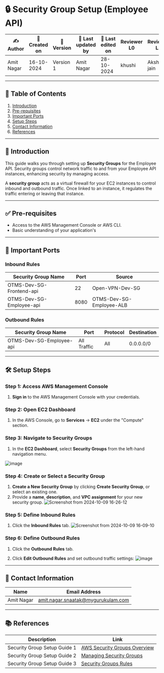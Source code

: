 # 🔒 Security Group Setup (Employee API)



| ✍ Author      | 📅 Created on  | 📌 Version    | 📝 Last updated by | 📅 Last edited on  | Reviewer L0 | Reviewer L1 | Reviewer L2 |
|---------------|----------------|---------------|--------------------|--------------------|-------------|-------------|-------------|
| Amit Nagar    | 16-10-2024     | Version 1     | Amit Nagar         | 28-10-2024         |     khushi        |     Akshay jain        |             


---

## 📑 Table of Contents

1. [Introduction](#introduction)
2. [Pre-requisites](#pre-requisites)
3. [Important Ports](#important-ports)
4. [Setup Steps](#setup-steps)
5. [Contact Information](#contact-information)
6. [References](#references)

---

## 📝 Introduction

This guide walks you through setting up **Security Groups** for the Employee API. Security groups control network traffic to and from your Employee API instances, enhancing security by managing access.

A **security group** acts as a virtual firewall for your EC2 instances to control inbound and outbound traffic. Once linked to an instance, it regulates the traffic entering or leaving that instance.



---

## ✅ Pre-requisites

- Access to the AWS Management Console or AWS CLI.
- Basic understanding of your application's 
---

## 🔑 Important Ports

### Inbound Rules
| Security Group Name | Port  | Source                |
|---------------------|-------|-----------------------|
| 	OTMS-Dev-SG-Frontend-api      | 22    |       Open-VPN-Dev-SG|
| OTMS-Dev-SG-Employee-api        | 8080  | OTMS-Dev-SG-Employee-ALB        |


### Outbound Rules

| Security Group Name | Port         | Protocol  | Destination  |
|---------------------|--------------|-----------|--------------|
|  OTMS-Dev-SG-Employee-api                     | All Traffic  | All       | 0.0.0.0/0    |

---

## 🛠️ Setup Steps

### Step 1: Access AWS Management Console

1. **Sign in** to the AWS Management Console with your credentials.

### Step 2: Open EC2 Dashboard

1. In the AWS Console, go to **Services** → **EC2** under the "Compute" section.

### Step 3: Navigate to Security Groups

1. In the **EC2 Dashboard**, select **Security Groups** from the left-hand navigation menu.

![image](https://github.com/user-attachments/assets/1a83c27e-96d5-4278-8278-7af466625b73)





### Step 4: Create or Select a Security Group

1. **Create a New Security Group** by clicking **Create Security Group**, or select an existing one.
2. Provide a **name**, **description**, and **VPC assignment** for your new security group.
![Screenshot from 2024-10-09 16-26-12](https://github.com/user-attachments/assets/c37f13b3-853e-4758-8fa7-f9a13efe7e44)







### Step 5: Define Inbound Rules

1. Click the **Inbound Rules** tab.
![Screenshot from 2024-10-09 16-09-10](https://github.com/user-attachments/assets/88c3fd17-1b0a-4918-9162-03d3660abee4)


### Step 6: Define Outbound Rules

1. Click the **Outbound Rules** tab.


2. Click **Edit Outbound Rules** and set outbound traffic settings:
![image](https://github.com/user-attachments/assets/5de54eb9-b416-4e27-9892-015f3bd61358)

---

## 📧 Contact Information

| Name       | Email Address                              |
|------------|--------------------------------------------|
| Amit Nagar | amit.nagar.snaatak@mygurukulam.com       |

---

## 📚 References

| Description               | Link                                                                 |
|---------------------------|----------------------------------------------------------------------|
| Security Group Setup Guide 1 | [AWS Security Groups Overview](https://docs.aws.amazon.com/vpc/latest/userguide/VPC_SecurityGroups.html)  |
| Security Group Setup Guide 2 | [Managing Security Groups](https://docs.aws.amazon.com/vpc/latest/userguide/vpc-security-groups.html)    |
| Security Group Setup Guide 3 | [Security Groups Rules](https://docs.aws.amazon.com/vpc/latest/userguide/VPC_SecurityGroupRules.html)    |






